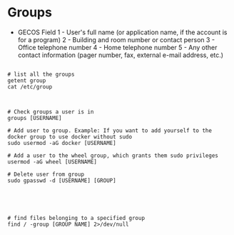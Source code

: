 # Groups

- GECOS Field
1 - User's full name (or application name, if the account is for a program)
2 - Building and room number or contact person
3 - Office telephone number
4 - Home telephone number
5 - Any other contact information (pager number, fax, external e-mail address, etc.)



```

# list all the groups
getent group
cat /etc/group



# Check groups a user is in
groups [USERNAME]

# Add user to group. Example: If you want to add yourself to the docker group to use docker without sudo
sudo usermod -aG docker [USERNAME]

# Add a user to the wheel group, which grants them sudo privileges
usermod -aG wheel [USERNAME]

# Delete user from group
sudo gpasswd -d [USERNAME] [GROUP]





# find files belonging to a specified group
find / -group [GROUP NAME] 2>/dev/null


```